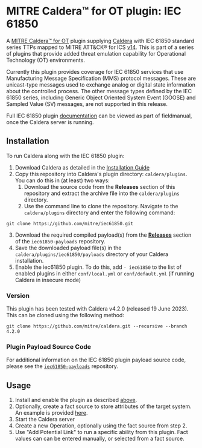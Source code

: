 # MITRE Caldera™ for OT plugin: IEC 61850

A [MITRE Caldera™ for OT](https://github.com/mitre/caldera-ot) plugin supplying [Caldera](https://github.com/mitre/caldera) with IEC 61850 standard series TTPs mapped to MITRE ATT&CK® for ICS [v14](https://attack.mitre.org/resources/updates/updates-october-2023/). This is part of a series of plugins that provide added threat emulation capability for Operational Technology (OT) environments. 

Currently this plugin provides coverage for IEC 61850 services that use Manufacturing Message Specification (MMS) protocol messages. These are unicast-type messages used to exchange analog or digital state information about the controlled process. The other message types defined by the IEC 61850 series, including Generic Object Oriented System Event (GOOSE) and Sampled Value (SV) messages, are not supported in this release.

Full IEC 61850 plugin [documentation](docs/iec61850.md) can be viewed as part of fieldmanual, once the Caldera server is running. 

## Installation

To run Caldera along with the IEC 61850 plugin:
1. Download Caldera as detailed in the [Installation Guide](https://github.com/mitre/caldera)
2. Copy this repository into Caldera's plugin directory: `caldera/plugins`. You can do this in (at least) two ways:
    1. Download the source code from the __Releases__ section of this repository and extract the archive file into the `caldera/plugins` directory.
    2. Use the command line to clone the repository. Navigate to the `caldera/plugins` directory and enter the following command:
```
git clone https://github.com/mitre/iec61850.git
```
3. Download the required compiled payload(s) from the [__Releases__](https://github.com/mitre/iec61850-payloads/releases) section of the `iec61850-payloads` repository.
4. Save the downloaded payload file(s) in the `caldera/plugins/iec61850/payloads` directory of your Caldera installation.
5. Enable the iec61850 plugin. To do this, add `- iec61850` to the list of enabled plugins in either `conf/local.yml` or `conf/default.yml` (if running Caldera in insecure mode)

### Version
This plugin has been tested with Caldera v4.2.0 (released 19 June 2023). This can be cloned using the following method:
```
git clone https://github.com/mitre/caldera.git --recursive --branch 4.2.0
```

### Plugin Payload Source Code
For additional information on the IEC 61850 plugin payload source code, please see the [`iec61850-payloads`](https://github.com/mitre/iec61850-payloads) repository.

## Usage
1. Install and enable the plugin as described [above](#installation).
2. Optionally, create a fact source to store attributes of the target system. An example is provided [here](./data/sources/48db3ad5-c003-40af-aaee-54f2377da2e5.yml).
3. Start the Caldera server
4. Create a new Operation, optionally using the fact source from step 2.
5. Use "Add Potential Link" to run a specific ability from this plugin. Fact values can can be entered manually, or selected from a fact source.
